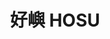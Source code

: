 ---
title: "好嶼 HOSU"
description: "好嶼 HOSU"
layout: shop
keywords:
  - 美食競賽
  - 台灣美食
  - 美食精選
datePublished: "2025-06-30"
dateModified: "2025-07-07"
city: "台北市"
district: "大安區"
address: "台北市大安區仁愛路四段300巷20弄17號"
phone: ""
geo: "25.036371641301038, 121.55324464548904"
google_map: "https://maps.app.goo.gl/5E3eQedNQyxSg3g26"
footinder: "https://footinder.com.tw/%E5%8F%B0%E5%8C%97%E5%B8%82%E5%A4%A7%E5%AE%89%E5%8D%80/176070/"
official: "https://www.hosutaiwan.com/"
award:
  - name: "500盤"
    year: "2024"
    entries:
      - dishes:
          - "馬祖蠔/紅甜椒/稻草"
          - "雲林鵝/黑蒜/雲吞"

---
